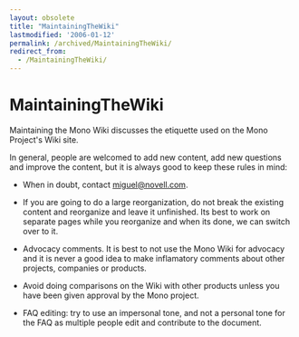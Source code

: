 ```yaml
---
layout: obsolete
title: "MaintainingTheWiki"
lastmodified: '2006-01-12'
permalink: /archived/MaintainingTheWiki/
redirect_from:
  - /MaintainingTheWiki/
---
```


MaintainingTheWiki
==================

Maintaining the Mono Wiki discusses the etiquette used on the Mono Project's Wiki site.

In general, people are welcomed to add new content, add new questions and improve the content, but it is always good to keep these rules in mind:

-   When in doubt, contact miguel@novell.com.

-   If you are going to do a large reorganization, do not break the existing content and reorganize and leave it unfinished. Its best to work on separate pages while you reorganize and when its done, we can switch over to it.

-   Advocacy comments. It is best to not use the Mono Wiki for advocacy and it is never a good idea to make inflamatory comments about other projects, companies or products.

-   Avoid doing comparisons on the Wiki with other products unless you have been given approval by the Mono project.

-   FAQ editing: try to use an impersonal tone, and not a personal tone for the FAQ as multiple people edit and contribute to the document.


